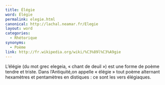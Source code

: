 ```yaml
---
title: Élégie
word: Élégie
permalink: elegie.html
canonical: http://lachal.neamar.fr/Elegie
layout: word
categories:
  - Rhétorique
synonyms:
  - Poème
link: http://fr.wikipedia.org/wiki/%C3%89l%C3%A9gie
---
```


L’élégie (du mot grec elegeia, « chant de deuil ») est une forme de poème tendre et triste. Dans l’Antiquité,on appelle « élégie » tout poème alternant hexamètres et pentamètres en distiques : ce sont les vers élégiaques.

